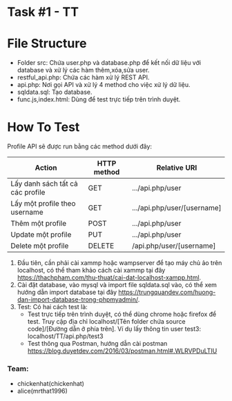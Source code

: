 # Task #1 - TT
# File Structure
* Folder src: Chứa user.php và database.php để kết nối dữ liệu với database và xử lý các hàm thêm,xóa,sửa user.
* restful_api.php: Chứa các hàm xử lý REST API.
* api.php: Nơi gọi API và xử lý 4 method cho việc xử lý dữ liệu.
* sqldata.sql: Tạo database.
* func.js,index.html: Dùng để test trực tiếp trên trình duyệt.

# How To Test

Profile API sẽ được run bằng các method dưới đây:

Action | HTTP method | Relative URI
------- | ----------- | ------------
Lấy danh sách tất cả các profile | GET | .../api.php/user
Lấy một profile theo username | GET | .../api.php/user/[username]
Thêm một profile | POST | .../api.php/user
Update một profile | PUT | .../api.php/user
Delete một profile | DELETE | /api.php/user/[username]

1. Đầu tiên, cần phải cài xammp hoặc wampserver để tạo máy chủ ảo trên localhost, có thể tham khảo cách cài xammp tại đây https://thachpham.com/thu-thuat/cai-dat-localhost-xampp.html. 
2. Cài đặt database, vào mysql và import file sqldata.sql vào, có thể xem hướng dẫn import database tại đây https://trungquandev.com/huong-dan-import-database-trong-phpmyadmin/.
3. Test: Có hai cách test là:
   * Test trực tiếp trên trình duyệt, có thể dùng chrome hoặc firefox để test. Truy cập địa chỉ localhost/[Tên folder chứa source code]/[Đường dẫn ở phía trên]. Ví dụ lấy thông tin user test3: localhost/TT/api.php/test3
   * Test thông qua Postman, hướng dẫn cài postman https://blog.duyetdev.com/2016/03/postman.html#.WLRVPDuLTIU

### Team: 
* chickenhat(chickenhat)
* alice(mrthat1996)
